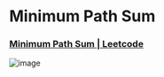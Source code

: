 # Minimum Path Sum
### [Minimum Path Sum | Leetcode](https://leetcode.com/problems/minimum-path-sum/)
![image](https://github.com/Abdelrhman-Sayed70/Algorithms/assets/99830416/60ea4e0b-2415-4141-a6d2-b905ce358dd6)
